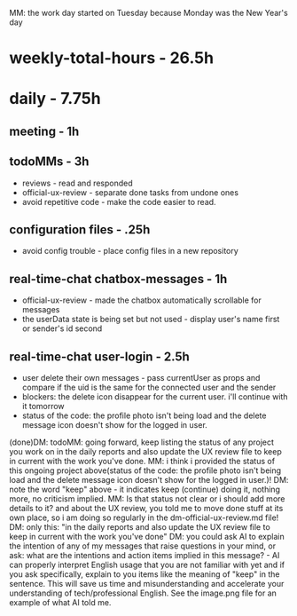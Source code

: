 MM: the work day started on Tuesday because Monday was the New Year's day

# weekly-total-hours - 26.5h

# daily - 7.75h

## meeting - 1h

## todoMMs - 3h
* reviews - read and responded
* official-ux-review - separate done tasks from undone ones
* avoid repetitive code - make the code easier to read.

## configuration files - .25h
* avoid config trouble - place config files in a new repository

## real-time-chat chatbox-messages - 1h
* official-ux-review - made the chatbox automatically scrollable for messages
* the userData state is being set but not used - display user's name first or sender's id second

## real-time-chat user-login - 2.5h
* user delete their own messages - pass currentUser as props and compare if the uid is the same for the connected user and the sender
* blockers: the delete icon disappear for the current user. i'll continue with it tomorrow
* status of the code: the profile photo isn't being load and the delete message icon doesn't show for the logged in user.

(done)DM: todoMM: going forward, keep listing the status of any project you work on in the daily reports and also update the UX review file to keep in current with the work you've done.
MM: i think i provided the status of this ongoing project above(status of the code: the profile photo isn't being load and the delete message icon doesn't show for the logged in user.)! DM: note the word "keep" above - it indicates keep (continue) doing it, nothing more, no criticism implied. 
MM: Is that status not clear or i should add more details to it? and about the UX review, you told me to move done stuff at its own place, so i am doing so regularly in the dm-official-ux-review.md file! DM: only this: "in the daily reports and also update the UX review file to keep in current with the work you've done"
DM: you could ask AI to explain the intention of any of my messages that raise questions in your mind, or ask: what are the intentions and action items implied in this message? - AI can properly interpret English usage that you are not familiar with yet and if you ask specifically, explain to you items like the meaning of "keep" in the sentence. This will save us time and misunderstanding and accelerate your understanding of tech/professional English. See the image.png file for an example of what AI told me. 


